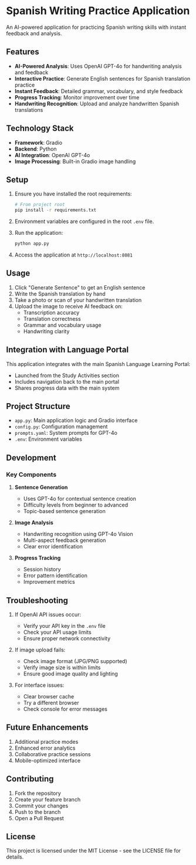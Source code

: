 # Spanish Writing Practice Application

An AI-powered application for practicing Spanish writing skills with instant feedback and analysis.

## Features

- **AI-Powered Analysis**: Uses OpenAI GPT-4o for handwriting analysis and feedback
- **Interactive Practice**: Generate English sentences for Spanish translation practice
- **Instant Feedback**: Detailed grammar, vocabulary, and style feedback
- **Progress Tracking**: Monitor improvement over time
- **Handwriting Recognition**: Upload and analyze handwritten Spanish translations

## Technology Stack

- **Framework**: Gradio
- **Backend**: Python
- **AI Integration**: OpenAI GPT-4o
- **Image Processing**: Built-in Gradio image handling

## Setup

1. Ensure you have installed the root requirements:
   ```bash
   # From project root
   pip install -r requirements.txt
   ```

2. Environment variables are configured in the root `.env` file.

3. Run the application:
   ```bash
   python app.py
   ```

4. Access the application at `http://localhost:8081`

## Usage

1. Click "Generate Sentence" to get an English sentence
2. Write the Spanish translation by hand
3. Take a photo or scan of your handwritten translation
4. Upload the image to receive AI feedback on:
   - Transcription accuracy
   - Translation correctness
   - Grammar and vocabulary usage
   - Handwriting clarity

## Integration with Language Portal

This application integrates with the main Spanish Language Learning Portal:
- Launched from the Study Activities section
- Includes navigation back to the main portal
- Shares progress data with the main system

## Project Structure

- `app.py`: Main application logic and Gradio interface
- `config.py`: Configuration management
- `prompts.yaml`: System prompts for GPT-4o
- `.env`: Environment variables

## Development

### Key Components

1. **Sentence Generation**
   - Uses GPT-4o for contextual sentence creation
   - Difficulty levels from beginner to advanced
   - Topic-based sentence generation

2. **Image Analysis**
   - Handwriting recognition using GPT-4o Vision
   - Multi-aspect feedback generation
   - Clear error identification

3. **Progress Tracking**
   - Session history
   - Error pattern identification
   - Improvement metrics

## Troubleshooting

1. If OpenAI API issues occur:
   - Verify your API key in the `.env` file
   - Check your API usage limits
   - Ensure proper network connectivity

2. If image upload fails:
   - Check image format (JPG/PNG supported)
   - Verify image size is within limits
   - Ensure good image quality and lighting

3. For interface issues:
   - Clear browser cache
   - Try a different browser
   - Check console for error messages

## Future Enhancements

1. Additional practice modes
2. Enhanced error analytics
3. Collaborative practice sessions
4. Mobile-optimized interface

## Contributing

1. Fork the repository
2. Create your feature branch
3. Commit your changes
4. Push to the branch
5. Open a Pull Request

## License

This project is licensed under the MIT License - see the LICENSE file for details. 